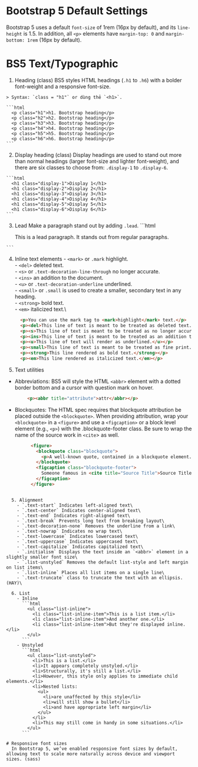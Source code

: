 # Bootstrap 5 Default Settings
  Bootstrap 5 uses a default `font-size` of 1rem (16px by default), and its `line-height` is 1.5.
  In addition, all `<p>` elements have `margin-top: 0` and `margin-bottom: 1rem` (16px by default).


# BS5 Text/Typographic
  1. Heading (class)
    BS5 styles HTML headings (`.h1` to `.h6`) with a bolder font-weight and a responsive font-size.
    
    > Syntax: `class = "h1"` or dùng thẻ `<h1>`.

    ```html
      <p class="h1">h1. Bootstrap heading</p>
      <p class="h2">h2. Bootstrap heading</p>
      <p class="h3">h3. Bootstrap heading</p>
      <p class="h4">h4. Bootstrap heading</p>
      <p class="h5">h5. Bootstrap heading</p>
      <p class="h6">h6. Bootstrap heading</p>
    ```


  2. Display heading (class)
    Display headings are used to stand out more than normal headings (larger font-size and lighter font-weight), and there are six classes to choose from: `.display-1` to `.display-6`.

    ```html
      <h1 class="display-1">Display 1</h1>
      <h1 class="display-2">Display 2</h1>
      <h1 class="display-3">Display 3</h1>
      <h1 class="display-4">Display 4</h1>
      <h1 class="display-5">Display 5</h1>
      <h1 class="display-6">Display 6</h1>
    ```

  3. Lead
    Make a paragraph stand out by adding `.lead`.
    ```html
      <p class="lead">This is a lead paragraph. It stands out from regular paragraphs.</p>
    ```

  4. Inline text elements
    - `<mark>` or `.mark` highlight.\
    - `<del>` deleted text.\
    - `<s>` or `.text-decoration-line-through` no longer accurate.\
    - `<ins>` an addition to the document.\
    - `<u>` or `.text-decoration-underline` underlined.\
    - `<small>` or `.small` is used to create a smaller, secondary text in any heading.\
    - `<strong>` bold text.\
    - `<em>` italicized text.\
    
      ```html
        <p>You can use the mark tag to <mark>highlight</mark> text.</p>
        <p><del>This line of text is meant to be treated as deleted text.</del></p>
        <p><s>This line of text is meant to be treated as no longer accurate.</s></p>
        <p><ins>This line of text is meant to be treated as an addition to the document.</ins></p>
        <p><u>This line of text will render as underlined.</u></p>
        <p><small>This line of text is meant to be treated as fine print.</small></p>
        <p><strong>This line rendered as bold text.</strong></p>
        <p><em>This line rendered as italicized text.</em></p>
      ```

  4. Text utilities
- Abbreviations: BS5 will style the HTML `<abbr>` element with a dotted border bottom and a cursor with question mark on hover.
```html
        <p><abbr title="attribute">attr</abbr></p>
```
      
- Blockquotes: The HTML spec requires that blockquote attribution be placed outside the `<blockquote>`. When providing attribution, wrap your `<blockquote>` in a `<figure>` and use a `<figcaption>` or a block level element (e.g., `<p>`) with the .blockquote-footer class. Be sure to wrap the name of the source work in `<cite`> as well.
    
  ```html
        <figure>
          <blockquote class="blockquote">
            <p>A well-known quote, contained in a blockquote element.</p>
          </blockquote>
          <figcaption class="blockquote-footer">
            Someone famous in <cite title="Source Title">Source Title</cite>
          </figcaption>
        </figure>
```

  5. Alignment
    - `.text-start` Indicates left-aligned text\
    - `.text-center` Indicates center-aligned text\
    - `.text-end` Indicates right-aligned text\
    - `.text-break` Prevents long text from breaking layout\
    - `.text-decoration-none` Removes the underline from a link\
    - `.text-nowrap` Indicates no wrap text\
    - `.text-lowercase`	Indicates lowercased text\
    - `.text-uppercase` Indicates uppercased text\
    - `.text-capitalize` Indicates capitalized text\
    - `.initialism` Displays the text inside an `<abbr>` element in a slightly smaller font size\
    - `.list-unstyled` Removes the default list-style and left margin on list items\
    - `.list-inline` Places all list items on a single line\
    - `.text-truncate` class to truncate the text with an ellipsis. (HAY)\
  
  6. List
    - Inline
      ```html
        <ul class="list-inline">
          <li class="list-inline-item">This is a list item.</li>
          <li class="list-inline-item">And another one.</li>
          <li class="list-inline-item">But they're displayed inline.</li>
        </ul>
      ```
    - Unstyled
      ```html
        <ul class="list-unstyled">
          <li>This is a list.</li>
          <li>It appears completely unstyled.</li>
          <li>Structurally, it's still a list.</li>
          <li>However, this style only applies to immediate child elements.</li>
          <li>Nested lists:
            <ul>
              <li>are unaffected by this style</li>
              <li>will still show a bullet</li>
              <li>and have appropriate left margin</li>
            </ul>
          </li>
          <li>This may still come in handy in some situations.</li>
        </ul>
      ```

# Responsive font sizes
  In Bootstrap 5, we’ve enabled responsive font sizes by default, allowing text to scale more naturally across device and viewport sizes. (sass)
